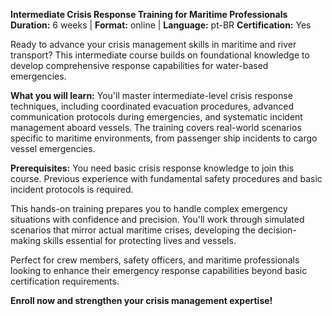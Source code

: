 **Intermediate Crisis Response Training for Maritime Professionals**
**Duration:** 6 weeks | **Format:** online | **Language:** pt-BR
**Certification:** Yes

Ready to advance your crisis management skills in maritime and river transport? This intermediate course builds on foundational knowledge to develop comprehensive response capabilities for water-based emergencies.

**What you will learn:**
You'll master intermediate-level crisis response techniques, including coordinated evacuation procedures, advanced communication protocols during emergencies, and systematic incident management aboard vessels. The training covers real-world scenarios specific to maritime environments, from passenger ship incidents to cargo vessel emergencies.

**Prerequisites:**
You need basic crisis response knowledge to join this course. Previous experience with fundamental safety procedures and basic incident protocols is required.

This hands-on training prepares you to handle complex emergency situations with confidence and precision. You'll work through simulated scenarios that mirror actual maritime crises, developing the decision-making skills essential for protecting lives and vessels.

Perfect for crew members, safety officers, and maritime professionals looking to enhance their emergency response capabilities beyond basic certification requirements.

**Enroll now and strengthen your crisis management expertise!**